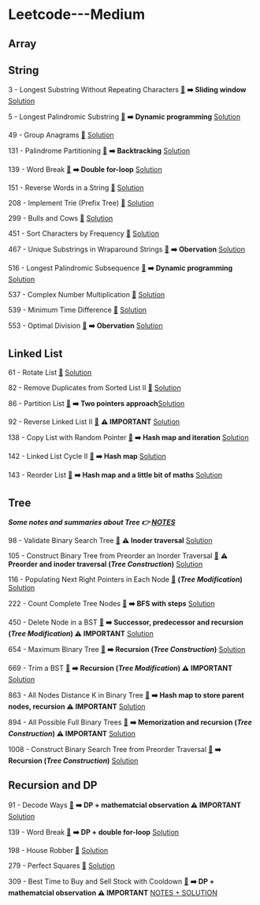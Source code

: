 # Leetcode---Medium

## Array


## String

3 - Longest Substring Without Repeating Characters [:link:](https://leetcode.com/problems/longest-substring-without-repeating-characters/) **:arrow_right: Sliding window** [Solution](https://github.com/xxicypatxx/Leetcode---Medium/blob/main/String/3_solution.py)

5 - Longest Palindromic Substring [:link:](https://leetcode.com/problems/longest-palindromic-substring/) **:arrow_right: Dynamic programming** [Solution](https://github.com/xxicypatxx/Leetcode---Medium/blob/main/String/5_solution.py)

49 - Group Anagrams [:link:](https://leetcode.com/problems/group-anagrams/) [Solution](https://github.com/xxicypatxx/Leetcode---Medium/blob/main/String/49_solution.py)

131 - Palindrome Partitioning [:link:](https://leetcode.com/problems/palindrome-partitioning/) **:arrow_right: Backtracking** [Solution](https://github.com/xxicypatxx/Leetcode---Medium/blob/main/String/131_solution.py)

139 - Word Break [:link:](https://leetcode.com/problems/word-break/) **:arrow_right: Double for-loop** [Solution](https://github.com/xxicypatxx/Leetcode---Medium/blob/main/String/139_solution.py)

151 - Reverse Words in a String [:link:](https://leetcode.com/problems/reverse-words-in-a-string/) [Solution](https://github.com/xxicypatxx/Leetcode---Medium/blob/main/String/151_solution.py)

208 - Implement Trie (Prefix Tree) [:link:](https://leetcode.com/problems/implement-trie-prefix-tree/) [Solution](https://github.com/xxicypatxx/Leetcode---Medium/blob/main/String/208_solution.py)

299 - Bulls and Cows [:link:](https://leetcode.com/problems/bulls-and-cows/) [Solution](https://github.com/xxicypatxx/Leetcode---Medium/blob/main/String/299_solution.py)

451 - Sort Characters by Frequency [:link:](https://leetcode.com/problems/sort-characters-by-frequency/) [Solution](https://github.com/xxicypatxx/Leetcode---Medium/blob/main/String/451_solution.py)

467 - Unique Substrings in Wraparound Strings [:link:](https://leetcode.com/problems/unique-substrings-in-wraparound-string/) **:arrow_right: Obervation** [Solution](https://github.com/xxicypatxx/Leetcode---Medium/blob/main/String/467_solution.py)

516 - Longest Palindromic Subsequence [:link:](https://leetcode.com/problems/longest-palindromic-subsequence/) **:arrow_right: Dynamic programming** [Solution](https://github.com/xxicypatxx/Leetcode---Medium/blob/main/String/516_solution.py)

537 - Complex Number Multiplication [:link:](https://leetcode.com/problems/complex-number-multiplication/) [Solution](https://github.com/xxicypatxx/Leetcode---Medium/blob/main/String/537_solution.py)

539 - Minimum Time Difference [:link:](https://leetcode.com/problems/minimum-time-difference/) [Solution](https://github.com/xxicypatxx/Leetcode---Medium/blob/main/String/539_solution.py)

553 - Optimal Division [:link:](https://leetcode.com/problems/optimal-division/) **:arrow_right: Obervation** [Solution](https://github.com/xxicypatxx/Leetcode---Medium/blob/main/String/553_solution.py)


## Linked List

61 - Rotate List [:link:](https://leetcode.com/problems/rotate-list/) [Solution](https://github.com/xxicypatxx/Leetcode---Medium/blob/main/Linked_List/61_solution.py)

82 - Remove Duplicates from Sorted List II [:link:](https://leetcode.com/problems/remove-duplicates-from-sorted-list-ii/) [Solution](https://github.com/xxicypatxx/Leetcode---Medium/blob/main/Linked_List/82_solution.py)

86 - Partition List [:link:](https://leetcode.com/problems/partition-list/) **:arrow_right: Two pointers approach**[Solution](https://github.com/xxicypatxx/Leetcode---Medium/blob/main/Linked_List/86_solution.py)

92 - Reverse Linked List II [:link:](https://leetcode.com/problems/reverse-linked-list-ii/) **:warning: IMPORTANT** [Solution](https://github.com/xxicypatxx/Leetcode---Medium/blob/main/Linked_List/92_solution.py)

138 - Copy List with Random Pointer [:link:](https://leetcode.com/problems/copy-list-with-random-pointer/) **:arrow_right: Hash map and iteration** [Solution](https://github.com/xxicypatxx/Leetcode---Medium/blob/main/Linked_List/138_solution.py)

142 - Linked List Cycle II [:link:](https://leetcode.com/problems/linked-list-cycle-ii/) **:arrow_right: Hash map** [Solution](https://github.com/xxicypatxx/Leetcode---Medium/blob/main/Linked_List/142_solution.py)

143 - Reorder List [:link:](https://leetcode.com/problems/reorder-list/) **:arrow_right: Hash map and a little bit of maths** [Solution](https://github.com/xxicypatxx/Leetcode---Medium/blob/main/Linked_List/143_solution.py)


## Tree

***Some notes and summaries about Tree :point_right: [NOTES](https://github.com/xxicypatxx/Leetcode---Medium/blob/main/Tree/Tree_Note.md)***

98 - Validate Binary Search Tree [:link:](https://leetcode.com/problems/validate-binary-search-tree/)  **:warning: Inoder traversal**  [Solution](https://github.com/xxicypatxx/Leetcode---Medium/blob/main/Tree/98_solution.py)

105 - Construct Binary Tree from Preorder an Inorder Traversal [:link:](https://leetcode.com/problems/construct-binary-tree-from-preorder-and-inorder-traversal/submissions/) **:warning: Preorder and inoder traversal (*Tree Construction*)**  [Solution](https://github.com/xxicypatxx/Leetcode---Medium/blob/main/Tree/105_solution.py)

116 - Populating Next Right Pointers in Each Node [:link:](https://leetcode.com/problems/populating-next-right-pointers-in-each-node/) **(*Tree Modification*)**  [Solution](https://github.com/xxicypatxx/Leetcode---Medium/blob/main/Tree/116_solution.py)

222 - Count Complete Tree Nodes [:link:](https://leetcode.com/problems/count-complete-tree-nodes/)  **:arrow_right: BFS with steps** [Solution](https://github.com/xxicypatxx/Leetcode---Medium/blob/main/Tree/222_solution.py)

450 - Delete Node in a BST [:link:](https://leetcode.com/problems/delete-node-in-a-bst/) **:arrow_right: Successor, predecessor and recursion (*Tree Modification*) :warning: IMPORTANT**  [Solution](https://github.com/xxicypatxx/Leetcode---Medium/blob/main/Tree/450_solution.py)

654 - Maximum Binary Tree [:link:](https://leetcode.com/problems/maximum-binary-tree/) **:arrow_right: Recursion (*Tree Construction*)** [Solution](https://github.com/xxicypatxx/Leetcode---Medium/blob/main/Tree/654_solution.py)

669 - Trim a BST [:link:](https://leetcode.com/problems/trim-a-binary-search-tree/) **:arrow_right: Recursion (*Tree Modification*) :warning: IMPORTANT** [Solution](https://github.com/xxicypatxx/Leetcode---Medium/blob/main/Tree/669_solution.py)

863 - All Nodes Distance K in Binary Tree [:link:](https://leetcode.com/problems/all-nodes-distance-k-in-binary-tree/) **:arrow_right: Hash map to store parent nodes, recursion :warning: IMPORTANT** [Solution](https://github.com/xxicypatxx/Leetcode---Medium/blob/main/Tree/863_solution.py)

894 - All Possible Full Binary Trees [:link:](https://leetcode.com/problems/all-possible-full-binary-trees/) **:arrow_right: Memorization and recursion (*Tree Construction*) :warning: IMPORTANT** [Solution](https://github.com/xxicypatxx/Leetcode---Medium/blob/main/Tree/894_solution.py)

1008 - Construct Binary Search Tree from Preorder Traversal [:link:](https://leetcode.com/problems/construct-binary-search-tree-from-preorder-traversal/) **:arrow_right: Recursion (*Tree Construction*)** [Solution](https://github.com/xxicypatxx/Leetcode---Medium/blob/main/Tree/1008_solution.py)


## Recursion and DP

91 - Decode Ways [:link:](https://leetcode.com/problems/decode-ways/) **:arrow_right: DP + mathematcial observation :warning: IMPORTANT** [Solution](https://github.com/xxicypatxx/Leetcode---Medium/blob/main/Recursion_and_DP/91_solution.py)

139 - Word Break [:link:](https://leetcode.com/problems/word-break/) **:arrow_right: DP + double for-loop** [Solution](https://github.com/xxicypatxx/Leetcode---Medium/blob/main/String/139_solution.py)

198 - House Robber [:link:](https://leetcode.com/problems/house-robber/) [Solution](https://github.com/xxicypatxx/Leetcode---Medium/blob/main/String/198_solution.py)

279 - Perfect Squares [:link:](https://leetcode.com/problems/perfect-squares/) [Solution](https://github.com/xxicypatxx/Leetcode---Medium/blob/main/Recursion_and_DP/279_solution.py)

309 - Best Time to Buy and Sell Stock with Cooldown [:link:](https://leetcode.com/problems/best-time-to-buy-and-sell-stock-with-cooldown/) **:arrow_right: DP + mathematcial observation :warning: IMPORTANT** [NOTES + SOLUTION](https://github.com/xxicypatxx/Leetcode---Medium/blob/main/Recursion_and_DP/309_solution.md)
